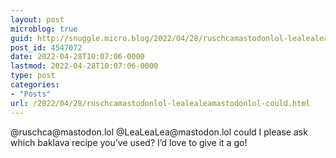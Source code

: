 ```yaml
---
layout: post
microblog: true
guid: http://snuggle.micro.blog/2022/04/28/ruschcamastodonlol-lealealeamastodonlol-could.html
post_id: 4547072
date: 2022-04-28T10:07:06-0000
lastmod: 2022-04-28T10:07:06-0000
type: post
categories:
- "Posts"
url: /2022/04/28/ruschcamastodonlol-lealealeamastodonlol-could.html
---
```

<p>@ruschca@mastodon.lol @LeaLeaLea@mastodon.lol could I please ask which baklava recipe you’ve used? I’d love to give it a go!</p>
